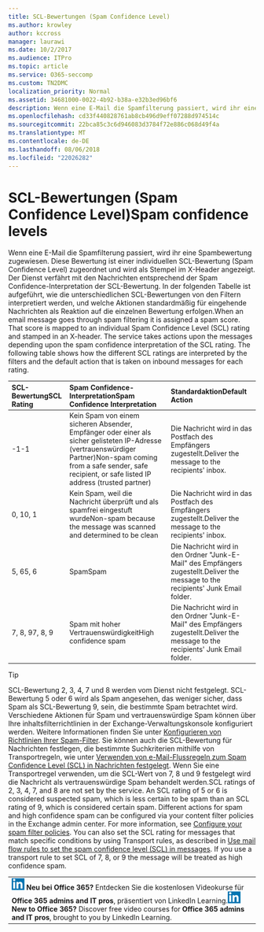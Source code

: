 ```yaml
---
title: SCL-Bewertungen (Spam Confidence Level)
ms.author: krowley
author: kccross
manager: laurawi
ms.date: 10/2/2017
ms.audience: ITPro
ms.topic: article
ms.service: O365-seccomp
ms.custom: TN2DMC
localization_priority: Normal
ms.assetid: 34681000-0022-4b92-b38a-e32b3ed96bf6
description: Wenn eine E-Mail die Spamfilterung passiert, wird ihr eine Spambewertung zugewiesen. Diese Bewertung ist einer individuellen SCL-Bewertung (Spam Confidence Level) zugeordnet und wird als Stempel im X-Header angezeigt. Der Dienst verfährt mit den Nachrichten entsprechend der Spam Confidence-Interpretation der SCL-Bewertung. In der folgenden Tabelle ist aufgeführt, wie die unterschiedlichen SCL-Bewertungen von den Filtern interpretiert werden, und welche Aktionen standardmäßig für eingehende Nachrichten als Reaktion auf die einzelnen Bewertung erfolgen.
ms.openlocfilehash: cd33f440828761ab8cb496d9eff07288d974514c
ms.sourcegitcommit: 22bca85c3c6d946083d3784f72e886c068d49f4a
ms.translationtype: MT
ms.contentlocale: de-DE
ms.lasthandoff: 08/06/2018
ms.locfileid: "22026282"
---
```

# <a name="spam-confidence-levels"></a><span data-ttu-id="d350a-106">SCL-Bewertungen (Spam Confidence Level)</span><span class="sxs-lookup"><span data-stu-id="d350a-106">Spam confidence levels</span></span>

<span data-ttu-id="d350a-p102">Wenn eine E-Mail die Spamfilterung passiert, wird ihr eine Spambewertung zugewiesen. Diese Bewertung ist einer individuellen SCL-Bewertung (Spam Confidence Level) zugeordnet und wird als Stempel im X-Header angezeigt. Der Dienst verfährt mit den Nachrichten entsprechend der Spam Confidence-Interpretation der SCL-Bewertung. In der folgenden Tabelle ist aufgeführt, wie die unterschiedlichen SCL-Bewertungen von den Filtern interpretiert werden, und welche Aktionen standardmäßig für eingehende Nachrichten als Reaktion auf die einzelnen Bewertung erfolgen.</span><span class="sxs-lookup"><span data-stu-id="d350a-p102">When an email message goes through spam filtering it is assigned a spam score. That score is mapped to an individual Spam Confidence Level (SCL) rating and stamped in an X-header. The service takes actions upon the messages depending upon the spam confidence interpretation of the SCL rating. The following table shows how the different SCL ratings are interpreted by the filters and the default action that is taken on inbound messages for each rating.</span></span>
  
|<span data-ttu-id="d350a-111">**SCL-Bewertung**</span><span class="sxs-lookup"><span data-stu-id="d350a-111">**SCL Rating**</span></span>|<span data-ttu-id="d350a-112">**Spam Confidence-Interpretation**</span><span class="sxs-lookup"><span data-stu-id="d350a-112">**Spam Confidence Interpretation**</span></span>|<span data-ttu-id="d350a-113">**Standardaktion**</span><span class="sxs-lookup"><span data-stu-id="d350a-113">**Default Action**</span></span>|
|:-----|:-----|:-----|
|<span data-ttu-id="d350a-114">-1</span><span class="sxs-lookup"><span data-stu-id="d350a-114">-1</span></span>  <br/> |<span data-ttu-id="d350a-115">Kein Spam von einem sicheren Absender, Empfänger oder einer als sicher gelisteten IP-Adresse (vertrauenswürdiger Partner)</span><span class="sxs-lookup"><span data-stu-id="d350a-115">Non-spam coming from a safe sender, safe recipient, or safe listed IP address (trusted partner)</span></span>  <br/> |<span data-ttu-id="d350a-116">Die Nachricht wird in das Postfach des Empfängers zugestellt.</span><span class="sxs-lookup"><span data-stu-id="d350a-116">Deliver the message to the recipients' inbox.</span></span>  <br/> |
|<span data-ttu-id="d350a-117">0, 1</span><span class="sxs-lookup"><span data-stu-id="d350a-117">0, 1</span></span>  <br/> |<span data-ttu-id="d350a-118">Kein Spam, weil die Nachricht überprüft und als spamfrei eingestuft wurde</span><span class="sxs-lookup"><span data-stu-id="d350a-118">Non-spam because the message was scanned and determined to be clean</span></span>  <br/> |<span data-ttu-id="d350a-119">Die Nachricht wird in das Postfach des Empfängers zugestellt.</span><span class="sxs-lookup"><span data-stu-id="d350a-119">Deliver the message to the recipients' inbox.</span></span>  <br/> |
|<span data-ttu-id="d350a-120">5, 6</span><span class="sxs-lookup"><span data-stu-id="d350a-120">5, 6</span></span>  <br/> | <span data-ttu-id="d350a-121">Spam</span><span class="sxs-lookup"><span data-stu-id="d350a-121">Spam</span></span>  <br/> |<span data-ttu-id="d350a-122">Die Nachricht wird in den Ordner "Junk-E-Mail" des Empfängers zugestellt.</span><span class="sxs-lookup"><span data-stu-id="d350a-122">Deliver the message to the recipients' Junk Email folder.</span></span>  <br/> |
|<span data-ttu-id="d350a-123">7, 8, 9</span><span class="sxs-lookup"><span data-stu-id="d350a-123">7, 8, 9</span></span>  <br/> |<span data-ttu-id="d350a-124">Spam mit hoher Vertrauenswürdigkeit</span><span class="sxs-lookup"><span data-stu-id="d350a-124">High confidence spam</span></span>  <br/> |<span data-ttu-id="d350a-125">Die Nachricht wird in den Ordner "Junk-E-Mail" des Empfängers zugestellt.</span><span class="sxs-lookup"><span data-stu-id="d350a-125">Deliver the message to the recipients' Junk Email folder.</span></span>  <br/> |
   
> [!TIP]
> <span data-ttu-id="d350a-p103">SCL-Bewertung 2, 3, 4, 7 und 8 werden vom Dienst nicht festgelegt. SCL-Bewertung 5 oder 6 wird als Spam angesehen, das weniger sicher, dass Spam als SCL-Bewertung 9, sein, die bestimmte Spam betrachtet wird. Verschiedene Aktionen für Spam und vertrauenswürdige Spam können über Ihre inhaltsfilterrichtlinien in der Exchange-Verwaltungskonsole konfiguriert werden. Weitere Informationen finden Sie unter [Konfigurieren von Richtlinien Ihrer Spam-Filter](configure-your-spam-filter-policies.md). Sie können auch die SCL-Bewertung für Nachrichten festlegen, die bestimmte Suchkriterien mithilfe von Transportregeln, wie unter [Verwenden von e-Mail-Flussregeln zum Spam Confidence Level (SCL) in Nachrichten festgelegt](use-mail-flow-rules-to-set-the-spam-confidence-level-scl-in-messages.md). Wenn Sie eine Transportregel verwenden, um die SCL-Wert von 7, 8 und 9 festgelegt wird die Nachricht als vertrauenswürdige Spam behandelt werden.</span><span class="sxs-lookup"><span data-stu-id="d350a-p103">SCL ratings of 2, 3, 4, 7, and 8 are not set by the service. An SCL rating of 5 or 6 is considered suspected spam, which is less certain to be spam than an SCL rating of 9, which is considered certain spam. Different actions for spam and high confidence spam can be configured via your content filter policies in the Exchange admin center. For more information, see [Configure your spam filter policies](configure-your-spam-filter-policies.md). You can also set the SCL rating for messages that match specific conditions by using Transport rules, as described in [Use mail flow rules to set the spam confidence level (SCL) in messages](use-mail-flow-rules-to-set-the-spam-confidence-level-scl-in-messages.md). If you use a transport rule to set SCL of 7, 8, or 9 the message will be treated as high confidence spam.</span></span> 
  
||
|:-----|
|<span data-ttu-id="d350a-p104">![Das Kurzsymbol für LinkedIn Learning](media/eac8a413-9498-4220-8544-1e37d1aaea13.png) **Neu bei Office 365?**         Entdecken Sie die kostenlosen Videokurse für **Office 365 admins and IT pros**, präsentiert von LinkedIn Learning.</span><span class="sxs-lookup"><span data-stu-id="d350a-p104">![The short icon for LinkedIn Learning](media/eac8a413-9498-4220-8544-1e37d1aaea13.png) **New to Office 365?**         Discover free video courses for **Office 365 admins and IT pros**, brought to you by LinkedIn Learning.</span></span> |
   

